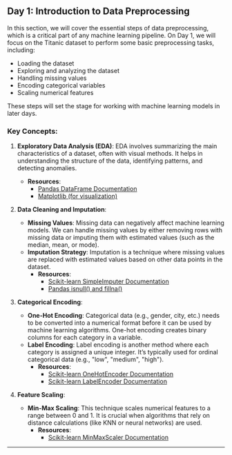 ## Day 1: Introduction to Data Preprocessing

In this section, we will cover the essential steps of data preprocessing, which is a critical part of any machine learning pipeline. On Day 1, we will focus on the Titanic dataset to perform some basic preprocessing tasks, including:

- Loading the dataset
- Exploring and analyzing the dataset
- Handling missing values
- Encoding categorical variables
- Scaling numerical features

These steps will set the stage for working with machine learning models in later days.

### Key Concepts:
1. **Exploratory Data Analysis (EDA)**:
   EDA involves summarizing the main characteristics of a dataset, often with visual methods. It helps in understanding the structure of the data, identifying patterns, and detecting anomalies.
   - **Resources**:
     - [Pandas DataFrame Documentation](https://pandas.pydata.org/pandas-docs/stable/reference/api/pandas.DataFrame.html)
     - [Matplotlib (for visualization)](https://matplotlib.org/)
   
2. **Data Cleaning and Imputation**:
   - **Missing Values**: Missing data can negatively affect machine learning models. We can handle missing values by either removing rows with missing data or imputing them with estimated values (such as the median, mean, or mode).
   - **Imputation Strategy**: Imputation is a technique where missing values are replaced with estimated values based on other data points in the dataset.
     - **Resources**:
       - [Scikit-learn SimpleImputer Documentation](https://scikit-learn.org/stable/modules/generated/sklearn.impute.SimpleImputer.html)
       - [Pandas isnull() and fillna()](https://pandas.pydata.org/pandas-docs/stable/reference/api/pandas.DataFrame.isnull.html)

3. **Categorical Encoding**:
   - **One-Hot Encoding**: Categorical data (e.g., gender, city, etc.) needs to be converted into a numerical format before it can be used by machine learning algorithms. One-hot encoding creates binary columns for each category in a variable.
   - **Label Encoding**: Label encoding is another method where each category is assigned a unique integer. It’s typically used for ordinal categorical data (e.g., "low", "medium", "high").
     - **Resources**:
       - [Scikit-learn OneHotEncoder Documentation](https://scikit-learn.org/stable/modules/generated/sklearn.preprocessing.OneHotEncoder.html)
       - [Scikit-learn LabelEncoder Documentation](https://scikit-learn.org/stable/modules/generated/sklearn.preprocessing.LabelEncoder.html)

4. **Feature Scaling**:
   - **Min-Max Scaling**: This technique scales numerical features to a range between 0 and 1. It is crucial when algorithms that rely on distance calculations (like KNN or neural networks) are used.
     - **Resources**:
       - [Scikit-learn MinMaxScaler Documentation](https://scikit-learn.org/stable/modules/generated/sklearn.preprocessing.MinMaxScaler.html)

---

